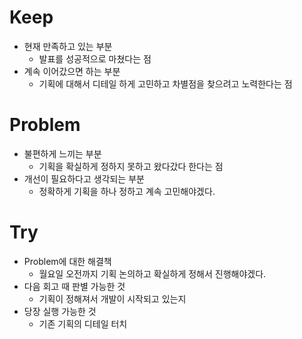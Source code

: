 # Keep
- 현재 만족하고 있는 부분
  - 발표를 성공적으로 마쳤다는 점
- 계속 이어갔으면 하는 부분
  - 기획에 대해서 디테일 하게 고민하고 차별점을 찾으려고 노력한다는 점
# Problem
- 불편하게 느끼는 부분
  - 기획을 확실하게 정하지 못하고 왔다갔다 한다는 점
- 개선이 필요하다고 생각되는 부분
  - 정확하게 기획을 하나 정하고 계속 고민해야겠다.
# Try
- Problem에 대한 해결책
  - 월요일 오전까지 기획 논의하고 확실하게 정해서 진행해야겠다.
- 다음 회고 때 판별 가능한 것
  - 기획이 정해져서 개발이 시작되고 있는지
- 당장 실행 가능한 것
  - 기존 기획의 디테일 터치